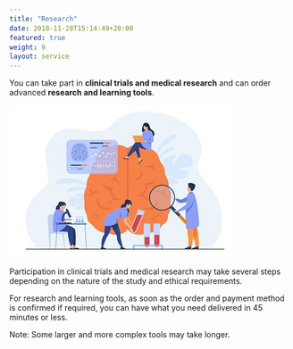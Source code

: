 ```yaml
---
title: "Research"
date: 2018-11-28T15:14:49+20:00 
featured: true
weight: 9
layout: service
---
```


You can take part in **clinical trials and medical research** and can order advanced **research and learning tools**.

![Research Tools](/images/illustrations/research.jpg)

Participation in clinical trials and medical research may take several steps depending on the nature of the study and ethical requirements. 

For research and learning tools, as soon as the order and payment method is confirmed if required, you can have what you need delivered in 45 minutes or less. 

Note: Some larger and more complex tools may take longer.





